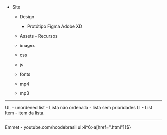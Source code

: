 - Site

  - Design

    - Protótipo
      Figma
      Adobe XD

  - Assets - Recursos
  - images
  - css
  - js
  - fonts
  - mp4
  - mp3

---

UL - unordened list - Lista não ordenada - lista sem prioridades
LI - List Item - item da lista.

---

Emmet - youtube.com/hcodebrasil
ul>li\*6>a[href=".html"]{$}
